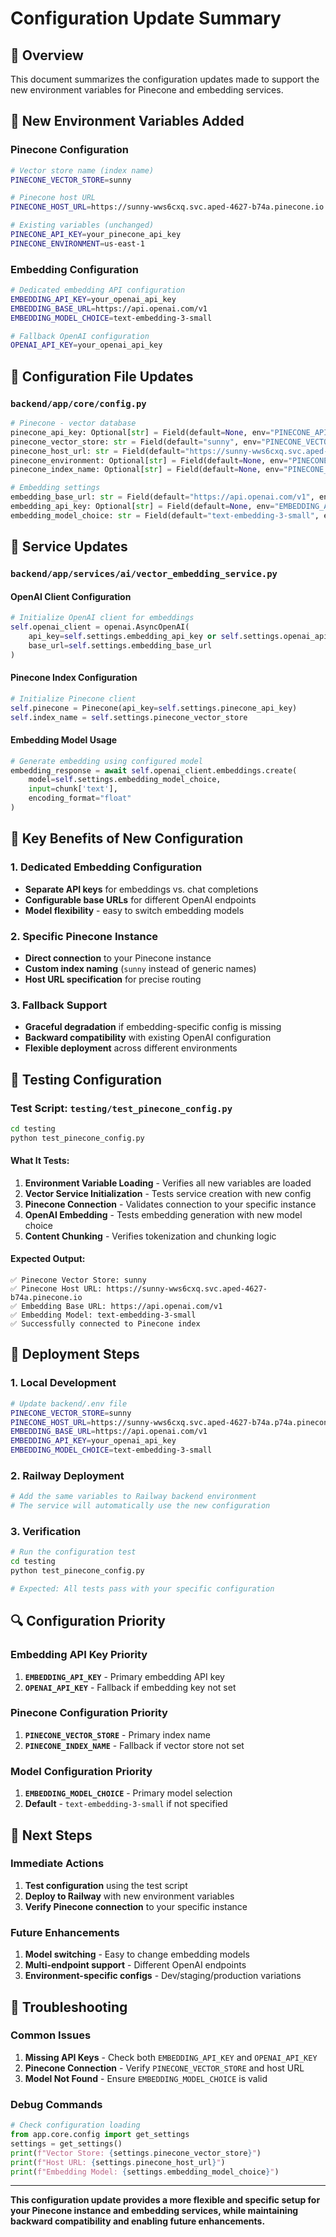 # Configuration Update Summary

## 🎯 **Overview**

This document summarizes the configuration updates made to support the new environment variables for Pinecone and embedding services.

## 🔧 **New Environment Variables Added**

### **Pinecone Configuration**
```bash
# Vector store name (index name)
PINECONE_VECTOR_STORE=sunny

# Pinecone host URL
PINECONE_HOST_URL=https://sunny-wws6cxq.svc.aped-4627-b74a.pinecone.io

# Existing variables (unchanged)
PINECONE_API_KEY=your_pinecone_api_key
PINECONE_ENVIRONMENT=us-east-1
```

### **Embedding Configuration**
```bash
# Dedicated embedding API configuration
EMBEDDING_API_KEY=your_openai_api_key
EMBEDDING_BASE_URL=https://api.openai.com/v1
EMBEDDING_MODEL_CHOICE=text-embedding-3-small

# Fallback OpenAI configuration
OPENAI_API_KEY=your_openai_api_key
```

## 📝 **Configuration File Updates**

### **`backend/app/core/config.py`**
```python
# Pinecone - vector database
pinecone_api_key: Optional[str] = Field(default=None, env="PINECONE_API_KEY")
pinecone_vector_store: str = Field(default="sunny", env="PINECONE_VECTOR_STORE")
pinecone_host_url: str = Field(default="https://sunny-wws6cxq.svc.aped-4627-b74a.pinecone.io", env="PINECONE_HOST_URL")
pinecone_environment: Optional[str] = Field(default=None, env="PINECONE_ENVIRONMENT")
pinecone_index_name: Optional[str] = Field(default=None, env="PINECONE_INDEX_NAME")

# Embedding settings
embedding_base_url: str = Field(default="https://api.openai.com/v1", env="EMBEDDING_BASE_URL")
embedding_api_key: Optional[str] = Field(default=None, env="EMBEDDING_API_KEY")
embedding_model_choice: str = Field(default="text-embedding-3-small", env="EMBEDDING_MODEL_CHOICE")
```

## 🔄 **Service Updates**

### **`backend/app/services/ai/vector_embedding_service.py`**

#### **OpenAI Client Configuration**
```python
# Initialize OpenAI client for embeddings
self.openai_client = openai.AsyncOpenAI(
    api_key=self.settings.embedding_api_key or self.settings.openai_api_key,
    base_url=self.settings.embedding_base_url
)
```

#### **Pinecone Index Configuration**
```python
# Initialize Pinecone client
self.pinecone = Pinecone(api_key=self.settings.pinecone_api_key)
self.index_name = self.settings.pinecone_vector_store
```

#### **Embedding Model Usage**
```python
# Generate embedding using configured model
embedding_response = await self.openai_client.embeddings.create(
    model=self.settings.embedding_model_choice,
    input=chunk['text'],
    encoding_format="float"
)
```

## 🎯 **Key Benefits of New Configuration**

### **1. Dedicated Embedding Configuration**
- **Separate API keys** for embeddings vs. chat completions
- **Configurable base URLs** for different OpenAI endpoints
- **Model flexibility** - easy to switch embedding models

### **2. Specific Pinecone Instance**
- **Direct connection** to your Pinecone instance
- **Custom index naming** (`sunny` instead of generic names)
- **Host URL specification** for precise routing

### **3. Fallback Support**
- **Graceful degradation** if embedding-specific config is missing
- **Backward compatibility** with existing OpenAI configuration
- **Flexible deployment** across different environments

## 🧪 **Testing Configuration**

### **Test Script: `testing/test_pinecone_config.py`**
```bash
cd testing
python test_pinecone_config.py
```

#### **What It Tests:**
1. **Environment Variable Loading** - Verifies all new variables are loaded
2. **Vector Service Initialization** - Tests service creation with new config
3. **Pinecone Connection** - Validates connection to your specific instance
4. **OpenAI Embedding** - Tests embedding generation with new model choice
5. **Content Chunking** - Verifies tokenization and chunking logic

#### **Expected Output:**
```
✅ Pinecone Vector Store: sunny
✅ Pinecone Host URL: https://sunny-wws6cxq.svc.aped-4627-b74a.pinecone.io
✅ Embedding Base URL: https://api.openai.com/v1
✅ Embedding Model: text-embedding-3-small
✅ Successfully connected to Pinecone index
```

## 🚀 **Deployment Steps**

### **1. Local Development**
```bash
# Update backend/.env file
PINECONE_VECTOR_STORE=sunny
PINECONE_HOST_URL=https://sunny-wws6cxq.svc.aped-4627-b74a.p74a.pinecone.io
EMBEDDING_BASE_URL=https://api.openai.com/v1
EMBEDDING_API_KEY=your_openai_api_key
EMBEDDING_MODEL_CHOICE=text-embedding-3-small
```

### **2. Railway Deployment**
```bash
# Add the same variables to Railway backend environment
# The service will automatically use the new configuration
```

### **3. Verification**
```bash
# Run the configuration test
cd testing
python test_pinecone_config.py

# Expected: All tests pass with your specific configuration
```

## 🔍 **Configuration Priority**

### **Embedding API Key Priority**
1. **`EMBEDDING_API_KEY`** - Primary embedding API key
2. **`OPENAI_API_KEY`** - Fallback if embedding key not set

### **Pinecone Configuration Priority**
1. **`PINECONE_VECTOR_STORE`** - Primary index name
2. **`PINECONE_INDEX_NAME`** - Fallback if vector store not set

### **Model Configuration Priority**
1. **`EMBEDDING_MODEL_CHOICE`** - Primary model selection
2. **Default** - `text-embedding-3-small` if not specified

## 🎯 **Next Steps**

### **Immediate Actions**
1. **Test configuration** using the test script
2. **Deploy to Railway** with new environment variables
3. **Verify Pinecone connection** to your specific instance

### **Future Enhancements**
1. **Model switching** - Easy to change embedding models
2. **Multi-endpoint support** - Different OpenAI endpoints
3. **Environment-specific configs** - Dev/staging/production variations

## 🔧 **Troubleshooting**

### **Common Issues**
1. **Missing API Keys** - Check both `EMBEDDING_API_KEY` and `OPENAI_API_KEY`
2. **Pinecone Connection** - Verify `PINECONE_VECTOR_STORE` and host URL
3. **Model Not Found** - Ensure `EMBEDDING_MODEL_CHOICE` is valid

### **Debug Commands**
```python
# Check configuration loading
from app.core.config import get_settings
settings = get_settings()
print(f"Vector Store: {settings.pinecone_vector_store}")
print(f"Host URL: {settings.pinecone_host_url}")
print(f"Embedding Model: {settings.embedding_model_choice}")
```

---

**This configuration update provides a more flexible and specific setup for your Pinecone instance and embedding services, while maintaining backward compatibility and enabling future enhancements.**
